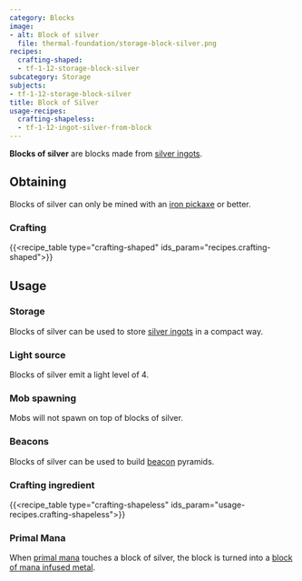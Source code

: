 ```yaml
---
category: Blocks
image:
- alt: Block of silver
  file: thermal-foundation/storage-block-silver.png
recipes:
  crafting-shaped:
  - tf-1-12-storage-block-silver
subcategory: Storage
subjects:
- tf-1-12-storage-block-silver
title: Block of Silver
usage-recipes:
  crafting-shapeless:
  - tf-1-12-ingot-silver-from-block
---
```


**Blocks of silver** are blocks made from [silver ingots](../silver-ingot/).


Obtaining
---------

Blocks of silver can only be mined with an [iron
pickaxe](https://minecraft.gamepedia.com/Pickaxe) or better.

### Crafting
{{<recipe_table type="crafting-shaped" ids_param="recipes.crafting-shaped">}}


Usage
-----

### Storage
Blocks of silver can be used to store [silver ingots](../silver-ingot/) in a
compact way.

### Light source
Blocks of silver emit a light level of 4.

### Mob spawning
Mobs will not spawn on top of blocks of silver.

### Beacons
Blocks of silver can be used to build
[beacon](https://minecraft.gamepedia.com/Beacon) pyramids.

### Crafting ingredient
{{<recipe_table type="crafting-shapeless" ids_param="usage-recipes.crafting-shapeless">}}

### Primal Mana
When [primal mana](../primal-mana/) touches a block of silver, the block is
turned into a [block of mana infused metal](../block-of-mana-infused-metal/).
